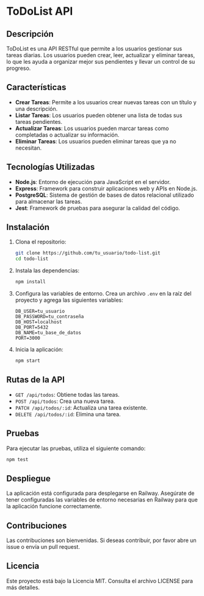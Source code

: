 # ToDoList API

## Descripción

ToDoList es una API RESTful que permite a los usuarios gestionar sus tareas diarias. Los usuarios pueden crear, leer, actualizar y eliminar tareas, lo que les ayuda a organizar mejor sus pendientes y llevar un control de su progreso.

## Características

- **Crear Tareas**: Permite a los usuarios crear nuevas tareas con un título y una descripción.
- **Listar Tareas**: Los usuarios pueden obtener una lista de todas sus tareas pendientes.
- **Actualizar Tareas**: Los usuarios pueden marcar tareas como completadas o actualizar su información.
- **Eliminar Tareas**: Los usuarios pueden eliminar tareas que ya no necesitan.

## Tecnologías Utilizadas

- **Node.js**: Entorno de ejecución para JavaScript en el servidor.
- **Express**: Framework para construir aplicaciones web y APIs en Node.js.
- **PostgreSQL**: Sistema de gestión de bases de datos relacional utilizado para almacenar las tareas.
- **Jest**: Framework de pruebas para asegurar la calidad del código.

## Instalación

1. Clona el repositorio:
   ```bash
   git clone https://github.com/tu_usuario/todo-list.git
   cd todo-list
   ```

2. Instala las dependencias:
   ```bash
   npm install
   ```

3. Configura las variables de entorno. Crea un archivo `.env` en la raíz del proyecto y agrega las siguientes variables:
   ```
   DB_USER=tu_usuario
   DB_PASSWORD=tu_contraseña
   DB_HOST=localhost
   DB_PORT=5432
   DB_NAME=tu_base_de_datos
   PORT=3000
   ```

4. Inicia la aplicación:
   ```bash
   npm start
   ```

## Rutas de la API

- `GET /api/todos`: Obtiene todas las tareas.
- `POST /api/todos`: Crea una nueva tarea.
- `PATCH /api/todos/:id`: Actualiza una tarea existente.
- `DELETE /api/todos/:id`: Elimina una tarea.

## Pruebas

Para ejecutar las pruebas, utiliza el siguiente comando:
   ```bash
   npm test
   ```

## Despliegue

La aplicación está configurada para desplegarse en Railway. Asegúrate de tener configuradas las variables de entorno necesarias en Railway para que la aplicación funcione correctamente.

## Contribuciones

Las contribuciones son bienvenidas. Si deseas contribuir, por favor abre un issue o envía un pull request.

## Licencia

Este proyecto está bajo la Licencia MIT. Consulta el archivo LICENSE para más detalles.   